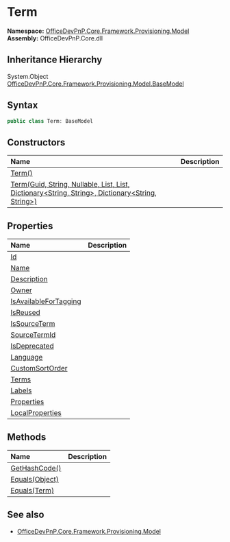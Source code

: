# Term
**Namespace:** [OfficeDevPnP.Core.Framework.Provisioning.Model](OfficeDevPnP.Core.Framework.Provisioning.Model.md)  
**Assembly:** OfficeDevPnP.Core.dll  
## Inheritance Hierarchy
System.Object  
    [OfficeDevPnP.Core.Framework.Provisioning.Model.BaseModel](OfficeDevPnP.Core.Framework.Provisioning.Model.BaseModel.md)
## Syntax
```C#
public class Term: BaseModel
```
## Constructors
|**Name**|**Description**|
|:-----|:-----|
| [Term()](OfficeDevPnP.Core.Framework.Provisioning.Model.Term.ctor1.md) | 
| [Term(Guid, String, Nullable<Int32>, List<Term>, List<TermLabel>, Dictionary<String, String>, Dictionary<String, String>)](OfficeDevPnP.Core.Framework.Provisioning.Model.Term.ctor2.md) | 
## Properties
|**Name**|**Description**|
|:-----|:-----|
| [Id](OfficeDevPnP.Core.Framework.Provisioning.Model.Term.Id.md) | 
| [Name](OfficeDevPnP.Core.Framework.Provisioning.Model.Term.Name.md) | 
| [Description](OfficeDevPnP.Core.Framework.Provisioning.Model.Term.Description.md) | 
| [Owner](OfficeDevPnP.Core.Framework.Provisioning.Model.Term.Owner.md) | 
| [IsAvailableForTagging](OfficeDevPnP.Core.Framework.Provisioning.Model.Term.IsAvailableForTagging.md) | 
| [IsReused](OfficeDevPnP.Core.Framework.Provisioning.Model.Term.IsReused.md) | 
| [IsSourceTerm](OfficeDevPnP.Core.Framework.Provisioning.Model.Term.IsSourceTerm.md) | 
| [SourceTermId](OfficeDevPnP.Core.Framework.Provisioning.Model.Term.SourceTermId.md) | 
| [IsDeprecated](OfficeDevPnP.Core.Framework.Provisioning.Model.Term.IsDeprecated.md) | 
| [Language](OfficeDevPnP.Core.Framework.Provisioning.Model.Term.Language.md) | 
| [CustomSortOrder](OfficeDevPnP.Core.Framework.Provisioning.Model.Term.CustomSortOrder.md) | 
| [Terms](OfficeDevPnP.Core.Framework.Provisioning.Model.Term.Terms.md) | 
| [Labels](OfficeDevPnP.Core.Framework.Provisioning.Model.Term.Labels.md) | 
| [Properties](OfficeDevPnP.Core.Framework.Provisioning.Model.Term.Properties.md) | 
| [LocalProperties](OfficeDevPnP.Core.Framework.Provisioning.Model.Term.LocalProperties.md) | 
## Methods
|**Name**|**Description**|
|:-----|:-----|
| [GetHashCode()](OfficeDevPnP.Core.Framework.Provisioning.Model.Term.1c6872bd.md) | 
| [Equals(Object)](OfficeDevPnP.Core.Framework.Provisioning.Model.Term.3520ddbb.md) | 
| [Equals(Term)](OfficeDevPnP.Core.Framework.Provisioning.Model.Term.456809bc.md) | 
## See also
- [OfficeDevPnP.Core.Framework.Provisioning.Model](OfficeDevPnP.Core.Framework.Provisioning.Model.md)
